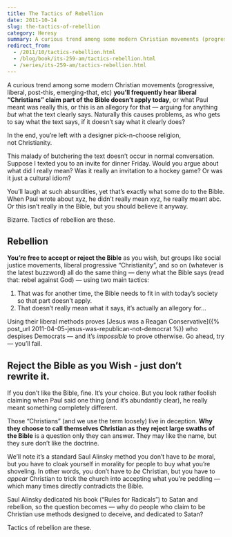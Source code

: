```yaml
---
title: The Tactics of Rebellion
date: 2011-10-14
slug: the-tactics-of-rebellion
category: Heresy
summary: A curious trend among some modern Christian movements (progressive, liberal, post-this, emerging-that, etc) you’ll frequently hear liberal “Christians” claim part of the Bible doesn’t apply today. How? It's a tactic of rebellion.
redirect_from:
  - /2011/10/tactics-rebellion.html
  - /blog/book/its-259-am/tactics-rebellion.html
  - /series/its-259-am/tactics-rebellion.html
---
```




A curious trend among some modern Christian movements (progressive,
liberal, post-this, emerging-that, etc) **you’ll frequently hear liberal
“Christians” claim part of the Bible doesn’t apply today**, or what Paul
meant was really this, or this is an allegory for that — arguing for
anything *but* what the text clearly says. Naturally this causes
problems, as who gets to say what the text says, if it doesn’t say what
it clearly does?

In the end, you’re left with a designer pick-n-choose religion,
not Christianity.

This malady of butchering the text doesn’t occur in normal conversation.
Suppose I texted you to an invite for dinner Friday. Would you argue
about what did I really mean? Was it really an invitation to a hockey
game? Or was it just a cultural idiom?

You’ll laugh at such absurdities, yet that’s exactly what some do to the
Bible. When Paul wrote about xyz, he didn’t really mean xyz, he really
meant abc. Or this isn’t really in the Bible, but you should believe
it anyway.

Bizarre. Tactics of rebellion are these.

Rebellion
---------

**You’re free to accept or reject the Bible** as you wish, but groups
like social justice movements, liberal progressive “Christianity”, and
so on (whatever is the latest buzzword) all do the same thing — deny
what the Bible says (read that: rebel against God) — using two
main tactics:

1.  That was for another time, the Bible needs to fit in with today’s
    society so that part doesn’t apply.
2.  That doesn’t really mean what it says, it’s actually an
    allegory for…

Using their liberal methods proves [Jesus was a Reagan Conservative]({% post_url 2011-04-05-jesus-was-republican-not-democrat %})
who despises Democrats — and it’s *impossible* to prove otherwise. Go
ahead, try — you’ll fail.

Reject the Bible as you Wish - just don’t rewrite it.
-----------------------------------------------------

If you don’t like the Bible, fine. It’s your choice. But you look rather
foolish claiming when Paul said one thing (and it’s abundantly clear),
he really meant something completely different.

Those “Christians” (and we use the term loosely) live in deception.
**Why they choose to call themselves Christian as they reject large
swaths of the Bible** is a question only they can answer. They may like
the name, but they sure don’t like the doctrine.

We’ll note it’s a standard Saul Alinsky method you don’t have to *be*
moral, but you have to cloak yourself in morality for people to buy what
you’re shoveling. In other words, you don’t have to *be* Christian, but
you have to *appear* Christian to trick the church into accepting what
you’re peddling — which many times directly contradicts the Bible.

Saul Alinsky dedicated his book (“Rules for Radicals”) to Satan and
rebellion, so the question becomes — why do people who claim to be
Christian use methods designed to deceive, and dedicated to Satan?

Tactics of rebellion are these.

